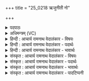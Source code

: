+++
title = "25_0218 ऋजुनीती नो"

+++
<details><summary>पदपाठः</summary>

ऋ꣣जुनी꣢ती। ऋ꣣जु। नीती꣢। नः꣣। व꣡रु꣢꣯णः। मि꣣त्रः꣢। मि꣣। त्रः꣢। न꣣यति। विद्वा꣢न्। अ꣣र्यमा꣢। दे꣣वैः꣢। स꣣जो꣡षाः। स꣣। जो꣡षाः꣢꣯। २१८।
</details>

<details><summary>अधिमन्त्रम् (VC)</summary>

- इन्द्रः
- गोतमो राहूगणः
- गायत्री
- षड्जः
- ऐन्द्रं काण्डम्
</details>

<details><summary>हिन्दी : आचार्य रामनाथ वेदालंकार - विषयः</summary>

अगले मन्त्र में यह प्रार्थना है कि इन्द्र से अधिष्ठित वरुण, मित्र आदि हमें सरल मार्ग से ले चलें।
</details>

<details><summary>हिन्दी : आचार्य रामनाथ वेदालंकार - पदार्थः</summary>

पदार्थान्वय -  प्रथम—अध्यात्म के पक्ष में। हे इन्द्र परमात्मन् ! आपकी सहायता से (देवैः) चक्षु आदि इन्द्रियों के साथ (सजोषाः) प्रीतिवाला, (विद्वान्) ज्ञानी (वरुणः) पापों से निवारण करनेवाला जीवात्मा, (मित्रः) प्राण, और (अर्यमा) मन (नः) हमें (ऋजुनीती) सरल धर्ममार्ग से (नयति) ले चलें ॥ द्वितीय—राष्ट्र के पक्ष में। हे इन्द्र राजन् ! (देवैः) अपने-अपने अधिकार में व्यवहार करनेवाले राजपुरुषों के साथ (सजोषाः) प्रीतिवाला अर्थात् अनुकूलता रखनेवाला (विद्वान्) विद्वान् विद्यासभाध्यक्ष, (वरुणः) शत्रुनिवारक, शस्त्रास्त्रधारी सेनाध्यक्ष, (मित्रः) कुत्सित आचरणरूप मृत्यु से त्राण करनेवाला धर्म-सभा का अध्यक्ष और (अर्यमा) न्यायसभा का अध्यक्ष (नः) हम प्रजाजनों को (ऋजुनीती) सरल धर्ममार्ग से (नयति) ले चलें ॥ तृतीय—विद्वान् के पक्ष में। (देवैः) विद्या और व्रत-शिक्षा का दान करनेवाले सब अध्यापकों से (सजोषाः) सामञ्जस्य रखता हुआ (वरुणः) श्रेष्ठ गुण-कर्म-स्वभाववाला, छात्रों द्वारा आचार्यरूप में वरण किया गया व छात्रों को शिष्यरूप से वरनेवाला, (मित्रः) पापरूप मरण से त्राण करानेवाला, (अर्यमा) न्यायकारी (विद्वान्) विद्वान् आचार्य (नः) हम शिष्यों को (ऋजुनीती) सरल विद्या-दान और व्रत-पालन करने की नीति से (नयति) आगे ले चले, अर्थात् हमें सुयोग्य विद्या-व्रत-स्नातक बनाये ॥५॥ इस मन्त्र में श्लेषालङ्कार है ॥५॥
</details>

<details><summary>हिन्दी : आचार्य रामनाथ वेदालंकार - भावार्थः</summary>

भावार्थ -  शरीर में विद्यमान जीवात्मा, प्राण, मन आदि देव परमात्मा के पास से बल प्राप्त कर मनुष्यों को धर्म-मार्ग से ले जाते हैं। उसी प्रकार राष्ट्र में विद्यासभा, धर्मसभा और न्यायसभा के अध्यक्ष तथा सेना का अध्यक्षप्रजाजनों को धर्ममार्ग में ले चलें । गुरुकुलवासी सुयोग्य अध्यापकों से युक्त, श्रेष्ठ गुण-कर्म-स्वभाववाला आचार्य भी शिष्यों को धर्म तथा विद्या के मार्ग में ले चले ॥५॥
</details>

<details><summary>संस्कृत : आचार्य रामनाथ वेदालंकार - विषयः</summary>

इन्द्राधिष्ठिता वरुणमित्रादयः—अस्मान् सरलमार्गेण नयेयुरित्याह।
</details>

<details><summary>संस्कृत : आचार्य रामनाथ वेदालंकार - पदार्थः</summary>

पदार्थान्वय -  प्रथमः—अध्यात्मपरः। हे इन्द्रपरमात्मन् ! (देवैः) चक्षुरादिभिरिन्द्रियैः२। दीव्यन्ति व्यवहरन्ति स्वस्वविषयेष्विति देवाः इन्द्रियाणि तैः। (सजोषाः) सप्रीतिः। जुषी प्रीतिसेवनयोः धातोः औणादिकोऽसुन् प्रत्ययः। जोषसा सह वर्तते इति सजोषाः। समासे ‘वोपसर्जनस्य’ अ० ६।३।८२ इति सहस्य सः। (विद्वान्) ज्ञानवान् (वरुणः) पापेभ्यो निवारणकर्त्ता जीवात्मा, (मित्रः) प्राणः, (अर्यमा) मनः (नः) अस्मान् (ऋजुनीती) ऋजुनीत्या सरलेन धर्ममार्गेण। ‘सुपां सुलुक्पूर्वसवर्णदीर्घ०’ अ० ७।१।३९ इति तृतीयैकवचने पूर्वसवर्णदीर्घः। (नयति) नयतु।३ णीञ् प्रापणे धातोर्विध्यर्थे लेटि ‘लेटोऽडाटौ’ अ० ३।४।९४ इत्यडागमः ॥ अथ द्वितीयः—राष्ट्रपरः। हे इन्द्र राजन् ! (देवैः) स्वस्वाधिकारेषु व्यवहरद्भिः राजपुरुषैः (सजोषाः) सप्रीतिः, आनुकूल्यं भजमानः इत्यर्थः (विद्वान्) विपश्चिद् विद्यासभाध्यक्षः, (वरुणः) शत्रुनिवारकः शस्त्रास्त्रपाणिः सेनाध्यक्षः, (मित्रः) कदाचाररूपाद् मरणात् त्राणकर्त्ता धर्मसभाध्यक्षः, मित्रः प्रमीतेस्त्रायते। निरु० १०।२१।४ (अर्यमा) न्यायसभाध्यक्षः (नः) अस्मान् प्रजाजनान् (ऋजुनीती) ऋजुना धर्ममार्गेण (नयति) नयतु ॥ अथ तृतीयः—विद्वत्परः। (देवैः) विद्यया दीप्तैः विद्याव्रतदानशीलैः सर्वैः अध्यापकैः (सजोषाः) सामञ्जस्यं भजमानः (वरुणः) श्रेष्ठगुणकर्मस्वभावः, छात्रैराचार्यत्वेन वृतः छात्राणां शिष्यत्वेन वर्ता वा, (मित्रः) पापरूपात् मरणात् त्राणकर्ता, (अर्यमा) न्यायकारी (विद्वान्) आप्तविद्यः आचार्यः (नः) अस्मान् शिष्यान् (ऋजुनीती) ऋजुः सरला शुद्धा चासौ विद्यानीतिः व्रतनीतिश्च तया (नयति) नयतु। अस्मान् सुयोग्यान् विद्याव्रतस्नातकान् करोतु इत्यर्थः ॥५॥५ अत्र श्लेषालङ्कारः ॥५॥
</details>

<details><summary>संस्कृत : आचार्य रामनाथ वेदालंकार - भावार्थः</summary>

भावार्थ -  शरीरे विद्यमाना जीवात्मप्राणमनःप्रभृतयो देवाः परमात्मनः सकाशाद् बलं प्राप्य मनुष्यान् धर्ममार्गेण नयन्ति। तथैव राष्ट्रे विद्याधर्मन्यायसभानामध्यक्षाः सेनाध्यक्षश्च प्रजाजनान् धर्ममार्गे नयन्तु। किञ्च गुरुकुलवासिभिः सुयोग्यैरध्यापकैः समन्वितः श्रेष्ठगुणकर्मस्वभाव आचार्योऽपि शिष्यान् धर्ममार्गे नयतु ॥५॥
</details>

<details><summary>संस्कृत : आचार्य रामनाथ वेदालंकार - पादटिप्पनी</summary>

टिप्पनी -   १. ऋ० १।९०।१, ‘नयति’ इत्यत्र ‘नयतु’ इति पाठः। विश्वेदेवाः देवता। २. देवाः स्वस्वविषयप्रकाशकानि श्रोत्रादीनीन्द्रियाणि इति ऋ० ६।९।५ भाष्ये द०। ३. नयतीति पञ्चमलकारान्तम्, नयतु—इति भ०। नयति अभिमतं फलं प्रापयति—इति सा०। ४. पदकारेणापि ‘मि-त्रः’ इति विभजनात् ‘प्रमीतेः त्रायते यः सः’ इत्येवार्थः सूचितः। ५. दयानन्दर्षिणा ऋग्भाष्येऽस्य मन्त्रस्य वाचकलुप्तोपमालङ्कारमाश्रित्य परमेश्वरार्थेन सह विद्वत्परोऽर्थः प्रकाशितः।
</details>